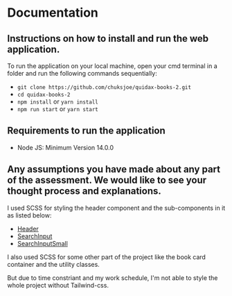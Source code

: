 # Documentation

## Instructions on how to install and run the web application.

To run the application on your local machine, open your cmd terminal in a folder and run the following commands sequentially:

- `git clone https://github.com/chuksjoe/quidax-books-2.git`
- `cd quidax-books-2`
- `npm install` or `yarn install`
- `npm run start` or `yarn start`

## Requirements to run the application

- Node JS: Minimum Version 14.0.0

## Any assumptions you have made about any part of the assessment. We would like to see your thought process and explanations.

I used SCSS for styling the header component and the sub-components in it as listed below:
- [Header](https://github.com/chuksjoe/quidax-books-2/blob/main/src/components/Header.jsx)
- [SearchInput](https://github.com/chuksjoe/quidax-books-2/blob/main/src/components/SearchInput.jsx)
- [SearchInputSmall](https://github.com/chuksjoe/quidax-books-2/blob/main/src/components/SearchInputSmall.jsx)

I also used SCSS for some other part of the project like the book card container and the utility classes.

But due to time constriant and my work schedule, I'm not able to style the whole project without Tailwind-css.
